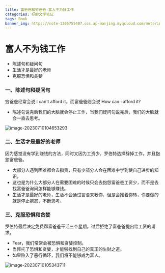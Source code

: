 ```yaml
---
title: 富爸爸和穷爸爸-富人不为钱工作
categories: 好的文学笔记
tags: Book
banner_img: https://note-1305755407.cos.ap-nanjing.myqcloud.com/note/image-20230710104653293.png
---
```


# 富人不为钱工作

* 陈述句和疑问句
*  生活才是最好的老师
* 克服恐惧和贪婪



### 一、陈述句和疑问句

穷爸爸经常会说 I can't afford it，而富爸爸则会说 How can i afford it?

* 陈述句说完后我们的大脑就会停止工作，当我们疑问句说完后，我们的大脑就会一直去思考。



![image-20230710104653293](https://note-1305755407.cos.ap-nanjing.myqcloud.com/note/image-20230710104653293.png)



### 二、生活才是最好的老师

因为感觉没有学到赚钱的方法，同时又因为工资少，罗伯特选择辞掉工作，并且抱怨富爸爸。

* 大部分人遇到困难都会去指责，只有少部分人会在困难中学到使自己进步的知识。
* 这也是为什么大部分人在需要困难的时候只会去抱怨富爸爸工资少，而不是去找富爸爸询问怎样能够赚钱。
* 生活才是最好的老师，生活不会通过言语来教你，但是会推着你转，你要做的就是停止抱怨，不断思考。



### 三、克服恐惧和贪婪

罗伯特最后决定免费帮富爸爸干活三个星期，过后拒绝了富爸爸提出给工资的请求。

* Fear，我们常常会被恐惧和贪婪控制。
* 当拜托了恐惧和贪婪，才能够找到自己的真正的生财之道。
* 如果陷入了恶行循环，我们将不能够成为富人。



![image-20230710105343711](https://note-1305755407.cos.ap-nanjing.myqcloud.com/note/image-20230710105343711.png)


